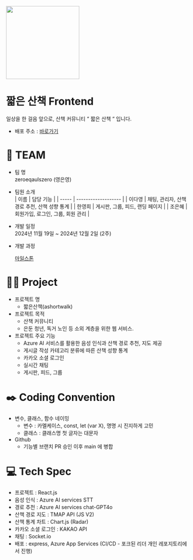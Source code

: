 
<img src="https://github.com/user-attachments/assets/e11880de-7f4c-428d-9ee8-bac6a70e0efd" width="200" height="200">

# 짧은 산책 Frontend

일상을 한 걸음 앞으로, 산책 커뮤니티 “ 짧은 산책 “ 입니다.

- 배포 주소 : [바로가기](https://ashortwalk-gkd3dvdpfcexb0ce.koreacentral-01.azurewebsites.net/)

# 👟 TEAM

- 팀 명  
  zeroeqaulszero (영은영)
- 팀원 소개  
  | 이름 | 담당 기능 |
  | ----- | ------------------- | 
  | 이다영 | 채팅, 관리자, 산책 경로 추천, 산책 성향 통계 |
  | 한영희 | 게시판, 그룹, 피드, 랜딩 페이지 |
  | 조은혜 | 회원가입, 로그인, 그룹, 회원 관리 |
 

- 개발 일정  
  2024년 11월 19일 ~ 2024년 12월 2일 (2주)

- 개발 과정  

  [마일스톤](https://docs.google.com/spreadsheets/d/1SSaSrOxuqmxmiVsNv_Pw6xuxpjbTNivPiRzatUcC_YY/edit?gid=0#gid=0)

# 🏃‍♀️ Project

- 프로젝트 명  
  - 짧은산책(ashortwalk)  
- 프로젝트 목적  
  - 산책 커뮤니티  
  - 은둔 청년, 독거 노인 등 소외 계층을 위한 웹 서비스.  
- 프로젝트 주요 기능  
  - Azure AI 서비스를 활용한 음성 인식과 산책 경로 추천, 지도 제공  
  - 게시글 작성 카테고리 분류에 따른 산책 성향 통계  
  - 카카오 소셜 로그인  
  - 실시간 채팅  
  - 게시판, 피드, 그룹     

# ✒️ Coding Convention   

- 변수, 클래스, 함수 네이밍  
  - 변수 : 카멜케이스, const, let (var X), 명명 시 진지하게 고민  
  - 클래스 : 클래스명 첫 글자는 대문자  
- Github  
  - 기능별 브랜치 PR 승인 이후 main 에 병합  

# 💻 Tech Spec

- 프로젝트 : React.js  
- 음성 인식 : Azure AI services STT  
- 경로 추천 : Azure AI services chat-GPT4o  
- 산책 경로 지도 : TMAP API (JS V2)  
- 산책 통계 차트 : Chart.js (Radar)  
- 카카오 소셜 로그인 : KAKAO API  
- 채팅 : Socket.io  
- 배포 : express, Azure App Services (CI/CD - 포크된 리더 개인 레포지토리에서 진행)  
